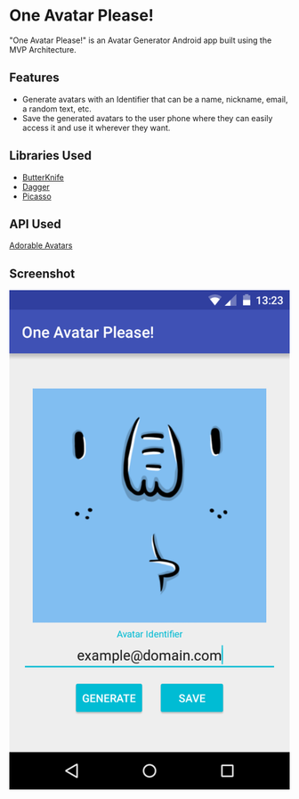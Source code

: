 # One Avatar Please!
"One Avatar Please!" is an Avatar Generator Android app built using the MVP Architecture.

## Features
* Generate avatars with an Identifier that can be a name, nickname, email, a random text, etc.
* Save the generated avatars to the user phone where they can easily access it and use it wherever they want.

## Libraries Used

* [ButterKnife]
* [Dagger]
* [Picasso]

[ButterKnife]:https://github.com/JakeWharton/butterknife
[Dagger]:https://github.com/google/dagger
[Picasso]:https://github.com/square/picasso

## API Used

[Adorable Avatars]

[Adorable Avatars]:http://avatars.adorable.io/

## Screenshot

![Screenshot](PlayStore/screenshots/Screenshot_01.png)
